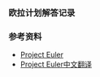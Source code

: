 ### 欧拉计划解答记录

### 参考资料
- [Project Euler](https://projecteuler.net/)
- [Project Euler中文翻译](https://pe-cn.github.io/)
